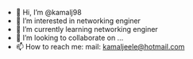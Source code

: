 - 👋 Hi, I’m @kamalj98
- 👀 I’m interested in networking enginer 
- 🌱 I’m currently learning networking enginer 
- 💞️ I’m looking to collaborate on ...
- 📫 How to reach me: mail: kamaljeele@hotmail.com

<!---
kamalj98/kamalj98 is a ✨ special ✨ repository because its `README.md` (this file) appears on your GitHub profile.
You can click the Preview link to take a look at your changes.
--->
